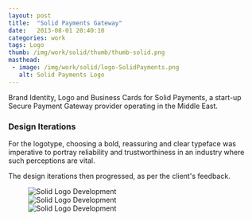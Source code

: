 ```yaml
---
layout: post
title:  "Solid Payments Gateway"
date:   2013-08-01 20:40:10
categories: work
tags: Logo
thumb: /img/work/solid/thumb/thumb-solid.png
masthead:
 - image: /img/work/solid/logo-SolidPayments.png
   alt: Solid Payments Logo
---
```


Brand Identity, Logo and Business Cards for Solid Payments, a start-up Secure Payment Gateway provider operating in the Middle East.

### Design Iterations

For the logotype, choosing a bold, reassuring and clear typeface was imperative to portray reliability and trustworthiness in an industry where such perceptions are vital.

The design iterations then progressed, as per the client's feedback.

<figure>
	<div class="pure-g-r">
		<div class="pure-u-1-3"><img src="/img/work/solid/logo-Solid-wip.png" alt="Solid Logo Development"></div>
		<div class="pure-u-1-3"><img src="/img/work/solid/logo-Solid-wip2.png" alt="Solid Logo Development"></div>
		<div class="pure-u-1-3"><img src="/img/work/solid/logo-Solid-wip3.png" alt="Solid Logo Development"></div>
	</div>
</figure>
